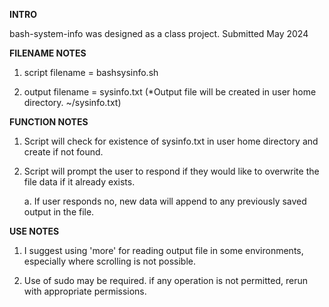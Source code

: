 **INTRO**

bash-system-info was designed as a class project. Submitted May 2024

**FILENAME NOTES**
1. script filename = bashsysinfo.sh

2. output filename = sysinfo.txt (*Output file will be created in user home directory. ~/sysinfo.txt)

**FUNCTION NOTES**
1. Script will check for existence of sysinfo.txt in user home directory and create if not found. 

2. Script will prompt the user to respond if they would like to overwrite the file data if it already exists. 

   a. If user responds no, new data will append to any previously saved output in the file. 

**USE NOTES**
1. I suggest using 'more' for reading output file in some environments, especially where scrolling is not possible.

2. Use of sudo may be required. if any operation is not permitted, rerun with appropriate permissions.
